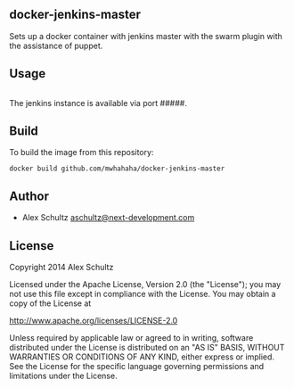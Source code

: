 docker-jenkins-master
------
Sets up a docker container with jenkins master with the swarm plugin with the assistance of puppet.

Usage
------
```
```
The jenkins instance is available via port #####.

Build
-----
To build the image from this repository:
```
docker build github.com/mwhahaha/docker-jenkins-master
```

Author
-----
* Alex Schultz <aschultz@next-development.com>


License
-----
Copyright 2014 Alex Schultz

Licensed under the Apache License, Version 2.0 (the "License");
you may not use this file except in compliance with the License.
You may obtain a copy of the License at

  http://www.apache.org/licenses/LICENSE-2.0

Unless required by applicable law or agreed to in writing, software
distributed under the License is distributed on an "AS IS" BASIS,
WITHOUT WARRANTIES OR CONDITIONS OF ANY KIND, either express or implied.
See the License for the specific language governing permissions and
limitations under the License.
